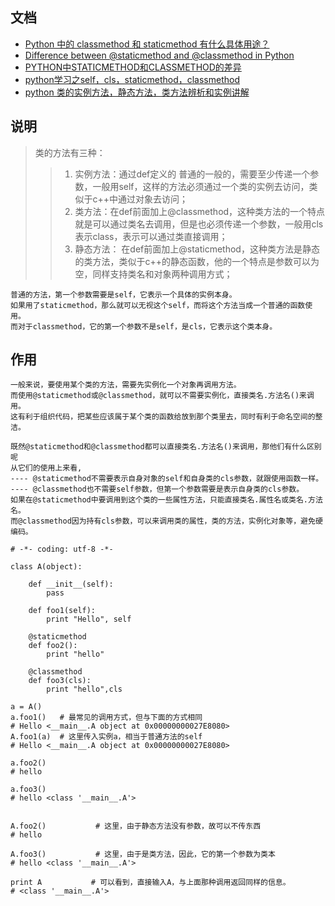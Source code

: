 

## 文档
- [Python 中的 classmethod 和 staticmethod 有什么具体用途？](https://www.zhihu.com/question/20021164)
- [Difference between @staticmethod and @classmethod in Python](http://pythoncentral.io/difference-between-staticmethod-and-classmethod-in-python/)
- [PYTHON中STATICMETHOD和CLASSMETHOD的差异](http://www.wklken.me/posts/2013/12/22/difference-between-staticmethod-and-classmethod-in-python.html)
- [python学习之self，cls，staticmethod，classmethod](http://www.cnblogs.com/zmlctt/p/4224633.html)
- [python 类的实例方法，静态方法，类方法辨析和实例讲解](http://blog.csdn.net/a447685024/article/details/52424481)


## 说明
> 类的方法有三种：
>> 1. 实例方法：通过def定义的 普通的一般的，需要至少传递一个参数，一般用self，这样的方法必须通过一个类的实例去访问，类似于c++中通过对象去访问；
>> 2. 类方法：在def前面加上@classmethod，这种类方法的一个特点就是可以通过类名去调用，但是也必须传递一个参数，一般用cls表示class，表示可以通过类直接调用；
>> 3. 静态方法： 在def前面加上@staticmethod，这种类方法是静态的类方法，类似于c++的静态函数，他的一个特点是参数可以为空，同样支持类名和对象两种调用方式；

```
普通的方法，第一个参数需要是self，它表示一个具体的实例本身。
如果用了staticmethod，那么就可以无视这个self，而将这个方法当成一个普通的函数使用。
而对于classmethod，它的第一个参数不是self，是cls，它表示这个类本身。
```

## 作用

```
一般来说，要使用某个类的方法，需要先实例化一个对象再调用方法。
而使用@staticmethod或@classmethod，就可以不需要实例化，直接类名.方法名()来调用。
这有利于组织代码，把某些应该属于某个类的函数给放到那个类里去，同时有利于命名空间的整洁。

既然@staticmethod和@classmethod都可以直接类名.方法名()来调用，那他们有什么区别呢
从它们的使用上来看,
---- @staticmethod不需要表示自身对象的self和自身类的cls参数，就跟使用函数一样。
---- @classmethod也不需要self参数，但第一个参数需要是表示自身类的cls参数。
如果在@staticmethod中要调用到这个类的一些属性方法，只能直接类名.属性名或类名.方法名。
而@classmethod因为持有cls参数，可以来调用类的属性，类的方法，实例化对象等，避免硬编码。
```

```
# -*- coding: utf-8 -*-

class A(object):

    def __init__(self):
        pass

    def foo1(self):
        print "Hello", self

    @staticmethod
    def foo2():
        print "hello"

    @classmethod
    def foo3(cls):
        print "hello",cls

a = A()
a.foo1()   # 最常见的调用方式，但与下面的方式相同
# Hello <__main__.A object at 0x00000000027E8080>
A.foo1(a)  # 这里传入实例a，相当于普通方法的self
# Hello <__main__.A object at 0x00000000027E8080>

a.foo2()
# hello

a.foo3()
# hello <class '__main__.A'>


A.foo2()           # 这里，由于静态方法没有参数，故可以不传东西
# hello

A.foo3()           # 这里，由于是类方法，因此，它的第一个参数为类本
# hello <class '__main__.A'>

print A           # 可以看到，直接输入A，与上面那种调用返回同样的信息。
# <class '__main__.A'>
```
